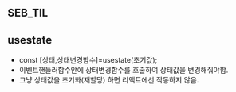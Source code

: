 ## SEB_TIL


## usestate
- const [상태,상태변경함수]=usestate(초기값);
- 이벤트핸들러함수안에 상태변경함수를 호출하여 상태값을 변경해줘야함.
- 그냥 상태값을 초기화(재할당) 하면 리액트에선 작동하지 않음.
